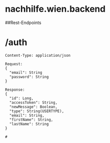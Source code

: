 # nachhilfe.wien.backend
##Rest-Endpoints

# /auth
```
Content-Type: application/json

Request:
{
  "email": String
  "password": String
}

Response:
{
  "id": Long,
  "accessToken": String,
  "newMessage": Boolean,
  "type": String(USERTYPE),
  "email": String,
  "firstName": String,
  "lastName": String
}

# 






